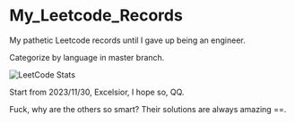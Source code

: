 # My_Leetcode_Records
My pathetic Leetcode records until I gave up being an engineer.

Categorize by language in master branch.

![LeetCode Stats](https://leetcode.card.workers.dev/peter890331?theme=wtf&font=baloo&extension=null)

Start from 2023/11/30, Excelsior, I hope so, QQ.

Fuck, why are the others so smart? Their solutions are always amazing ==.
